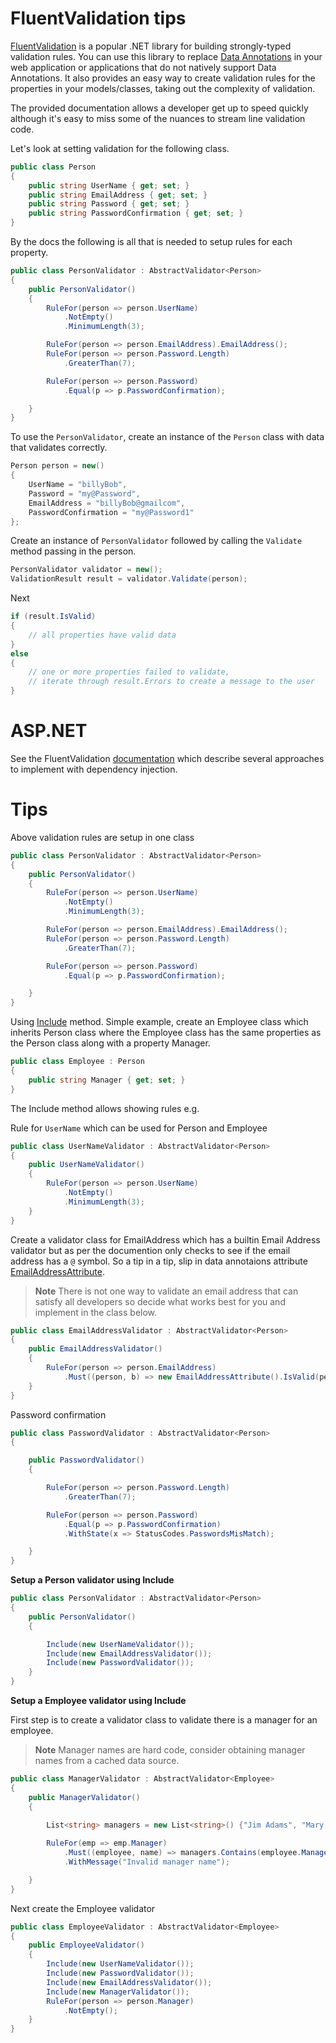 # FluentValidation tips

[FluentValidation](https://docs.fluentvalidation.net/en/latest/) is a popular .NET library for building strongly-typed validation rules. You can use this library to replace [Data Annotations](https://learn.microsoft.com/en-us/dotnet/api/system.componentmodel.dataannotations?view=net-7.0) in your web application or applications that do not natively support Data Annotations. It also provides an easy way to create validation rules for the properties in your models/classes, taking out the complexity of validation.

The provided documentation allows a developer get up to speed quickly although it's easy to miss some of the nuances to stream line validation code.

Let's look at setting validation for the following class.

```csharp
public class Person
{
    public string UserName { get; set; }
    public string EmailAddress { get; set; }
    public string Password { get; set; }
    public string PasswordConfirmation { get; set; }
}
```

By the docs the following is all that is needed to setup rules for each property.

```csharp
public class PersonValidator : AbstractValidator<Person>
{
    public PersonValidator()
    {
        RuleFor(person => person.UserName)
            .NotEmpty()
            .MinimumLength(3);

        RuleFor(person => person.EmailAddress).EmailAddress();
        RuleFor(person => person.Password.Length)
            .GreaterThan(7);

        RuleFor(person => person.Password)
            .Equal(p => p.PasswordConfirmation);

    }
}
```

To use the `PersonValidator`, create an instance of the `Person` class with data that validates correctly.

```csharp
Person person = new()
{
    UserName = "billyBob",
    Password = "my@Password",
    EmailAddress = "billyBob@gmailcom",
    PasswordConfirmation = "my@Password1"
};
```

Create an instance of `PersonValidator` followed by calling the `Validate` method passing in the person.

```csharp
PersonValidator validator = new();
ValidationResult result = validator.Validate(person);
```

Next

```csharp
if (result.IsValid)
{
    // all properties have valid data
}
else
{
    // one or more properties failed to validate, 
    // iterate through result.Errors to create a message to the user
}
```

# ASP.NET 

See the FluentValidation [documentation](https://docs.fluentvalidation.net/en/latest/aspnet.html) which describe several approaches to implement with dependency injection.


# Tips

Above validation rules are setup in one class

```csharp
public class PersonValidator : AbstractValidator<Person>
{
    public PersonValidator()
    {
        RuleFor(person => person.UserName)
            .NotEmpty()
            .MinimumLength(3);

        RuleFor(person => person.EmailAddress).EmailAddress();
        RuleFor(person => person.Password.Length)
            .GreaterThan(7);

        RuleFor(person => person.Password)
            .Equal(p => p.PasswordConfirmation);

    }
}
```

Using [Include](https://docs.fluentvalidation.net/en/latest/including-rules.html) method. Simple example, create an Employee class which inherits Person class where the Employee class has the same properties as the Person class along with a property Manager.

```csharp
public class Employee : Person
{
    public string Manager { get; set; }
}
```

The Include method allows showing rules e.g.

Rule for `UserName` which can be used for Person and Employee

```csharp
public class UserNameValidator : AbstractValidator<Person>
{
    public UserNameValidator()
    {
        RuleFor(person => person.UserName)
            .NotEmpty()
            .MinimumLength(3);
    }
}
```

Create a validator class for EmailAddress which has a builtin Email Address validator but as per the documention only checks to see if the email address has a `@` symbol. So a tip in a tip, slip in data annotaions attribute [EmailAddressAttribute](https://learn.microsoft.com/en-us/dotnet/api/system.componentmodel.dataannotations.emailaddressattribute?view=net-7.0). 

> **Note**
> There is not one way to validate an email address that can satisfy all developers so decide what works best for you and implement in the class below.


```csharp
public class EmailAddressValidator : AbstractValidator<Person>
{
    public EmailAddressValidator()
    {
        RuleFor(person => person.EmailAddress)
            .Must((person, b) => new EmailAddressAttribute().IsValid(person.EmailAddress));
    }
}
```

Password confirmation

```csharp
public class PasswordValidator : AbstractValidator<Person>
{

    public PasswordValidator()
    {

        RuleFor(person => person.Password.Length)
            .GreaterThan(7);

        RuleFor(person => person.Password)
            .Equal(p => p.PasswordConfirmation)
            .WithState(x => StatusCodes.PasswordsMisMatch);

    }
}
```

**Setup a Person validator using Include**

```csharp
public class PersonValidator : AbstractValidator<Person>
{
    public PersonValidator()
    {

        Include(new UserNameValidator());
        Include(new EmailAddressValidator());
        Include(new PasswordValidator());
    }
}
```

**Setup a Employee validator using Include**

First step is to create a validator class to validate there is a manager for an employee.

> **Note**
> Manager names are hard code, consider obtaining manager names from a cached data source.

```csharp
public class ManagerValidator : AbstractValidator<Employee>
{
    public ManagerValidator()
    {
        
        List<string> managers = new List<string>() {"Jim Adams", "Mary Jones"};

        RuleFor(emp => emp.Manager)
            .Must((employee, name) => managers.Contains(employee.Manager))
            .WithMessage("Invalid manager name");

    }
}
```

Next create the Employee validator

```csharp
public class EmployeeValidator : AbstractValidator<Employee>
{
    public EmployeeValidator()
    {
        Include(new UserNameValidator());
        Include(new PasswordValidator());
        Include(new EmailAddressValidator());
        Include(new ManagerValidator());
        RuleFor(person => person.Manager)
            .NotEmpty();
    }
}
```















